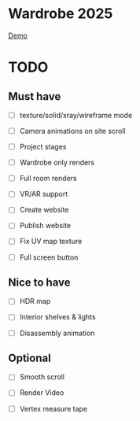 # Wardrobe 2025
[Demo](https://drygiel.github.io/wardrobe/)

# TODO

## Must have
- [ ] texture/solid/xray/wireframe mode
- [ ] Camera animations on site scroll
- [ ] Project stages
- [ ] Wardrobe only renders
- [ ] Full room renders
- [ ] VR/AR support
- [ ] Create website
- [ ] Publish website
- [ ] Fix UV map texture
- [ ] Full screen button


## Nice to have
- [ ] HDR map
- [ ] Interior shelves & lights
- [ ] Disassembly animation


## Optional
- [ ] Smooth scroll
- [ ] Render Video
- [ ] Vertex measure tape

